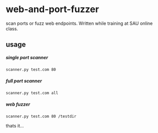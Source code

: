 # web-and-port-fuzzer
scan ports or fuzz web endpoints. Written while training at SAU online class.

## usage

##### single port scanner
```
scanner.py test.com 80
```

##### full port scanner
```
scanner.py test.com all
```
##### web fuzzer
```
scanner.py test.com 80 /testdir
```
thats it...
